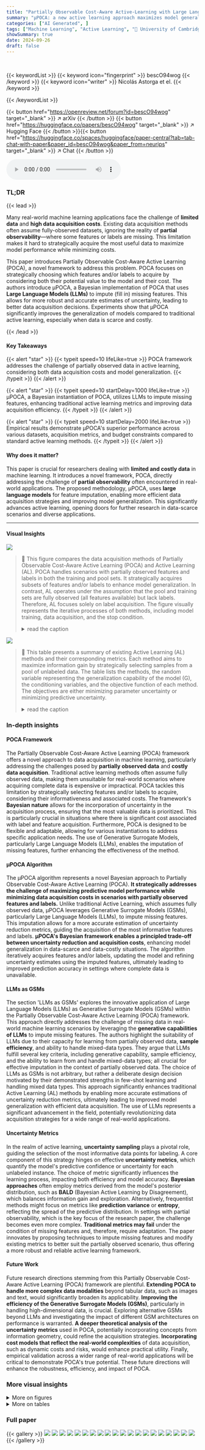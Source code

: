```yaml
---
title: "Partially Observable Cost-Aware Active-Learning with Large Language Models"
summary: "µPOCA: a new active learning approach maximizes model generalization using strategically acquired labels/features in data-scarce, costly scenarios with partial observability, leveraging LLMs for effic..."
categories: ["AI Generated", ]
tags: ["Machine Learning", "Active Learning", "🏢 University of Cambridge",]
showSummary: true
date: 2024-09-26
draft: false
---
```


<br>

{{< keywordList >}}
{{< keyword icon="fingerprint" >}} bescO94wog {{< /keyword >}}
{{< keyword icon="writer" >}} Nicolás Astorga et el. {{< /keyword >}}
 
{{< /keywordList >}}

{{< button href="https://openreview.net/forum?id=bescO94wog" target="_blank" >}}
↗ arXiv
{{< /button >}}
{{< button href="https://huggingface.co/papers/bescO94wog" target="_blank" >}}
↗ Hugging Face
{{< /button >}}{{< button href="https://huggingface.co/spaces/huggingface/paper-central?tab=tab-chat-with-paper&paper_id=bescO94wog&paper_from=neurips" target="_blank" >}}
↗ Chat
{{< /button >}}




<audio controls>
    <source src="https://ai-paper-reviewer.com/bescO94wog/podcast.wav" type="audio/wav">
    Your browser does not support the audio element.
</audio>


### TL;DR


{{< lead >}}

Many real-world machine learning applications face the challenge of **limited data** and **high data acquisition costs**. Existing data acquisition methods often assume fully-observed datasets, ignoring the reality of **partial observability**—where some features or labels are missing. This limitation makes it hard to strategically acquire the most useful data to maximize model performance while minimizing costs.

This paper introduces Partially Observable Cost-Aware Active Learning (POCA), a novel framework to address this problem.  POCA focuses on strategically choosing which features and/or labels to acquire by considering both their potential value to the model and their cost.  The authors introduce µPOCA, a Bayesian implementation of POCA that uses **Large Language Models (LLMs)** to impute (fill in) missing features.  This allows for more robust and accurate estimates of uncertainty, leading to better data acquisition decisions.  Experiments show that µPOCA significantly improves the generalization of models compared to traditional active learning, especially when data is scarce and costly.

{{< /lead >}}


#### Key Takeaways

{{< alert "star" >}}
{{< typeit speed=10 lifeLike=true >}} POCA framework addresses the challenge of partially observed data in active learning, considering both data acquisition costs and model generalization. {{< /typeit >}}
{{< /alert >}}

{{< alert "star" >}}
{{< typeit speed=10 startDelay=1000 lifeLike=true >}} µPOCA, a Bayesian instantiation of POCA, utilizes LLMs to impute missing features, enhancing traditional active learning metrics and improving data acquisition efficiency. {{< /typeit >}}
{{< /alert >}}

{{< alert "star" >}}
{{< typeit speed=10 startDelay=2000 lifeLike=true >}} Empirical results demonstrate µPOCA's superior performance across various datasets, acquisition metrics, and budget constraints compared to standard active learning methods. {{< /typeit >}}
{{< /alert >}}

#### Why does it matter?
This paper is crucial for researchers dealing with **limited and costly data** in machine learning.  It introduces a novel framework, POCA, directly addressing the challenge of **partial observability** often encountered in real-world applications. The proposed methodology, µPOCA, uses **large language models** for feature imputation, enabling more efficient data acquisition strategies and improving model generalization. This significantly advances active learning, opening doors for further research in data-scarce scenarios and diverse applications.

------
#### Visual Insights



![](https://ai-paper-reviewer.com/bescO94wog/figures_1_1.jpg)

> 🔼 This figure compares the data acquisition methods of Partially Observable Cost-Aware Active Learning (POCA) and Active Learning (AL).  POCA handles scenarios with partially observed features and labels in both the training and pool sets. It strategically acquires subsets of features and/or labels to enhance model generalization. In contrast, AL operates under the assumption that the pool and training sets are fully observed (all features available) but lack labels. Therefore, AL focuses solely on label acquisition.  The figure visually represents the iterative processes of both methods, including model training, data acquisition, and the stop condition.
> <details>
> <summary>read the caption</summary>
> Figure 1: Overview of data acquisition methods. POCA acquires features and/or labels from a partially-observed pool incorporating them into a partially-observed training set. In contrast, AL targets label acquisition assuming a fully-observed pool set and training set.
> </details>





![](https://ai-paper-reviewer.com/bescO94wog/tables_4_1.jpg)

> 🔼 This table presents a summary of existing Active Learning (AL) methods and their corresponding metrics.  Each method aims to maximize information gain by strategically selecting samples from a pool of unlabeled data. The table lists the methods, the random variable representing the generalization capability of the model (G), the conditioning variables, and the objective function of each method. The objectives are either minimizing parameter uncertainty or minimizing predictive uncertainty.
> <details>
> <summary>read the caption</summary>
> Table 1: AL metrics with form of I(G, Y| ).
> </details>





### In-depth insights


#### POCA Framework
The Partially Observable Cost-Aware Active Learning (POCA) framework offers a novel approach to data acquisition in machine learning, particularly addressing the challenges posed by **partially observed data** and **costly data acquisition**.  Traditional active learning methods often assume fully observed data, making them unsuitable for real-world scenarios where acquiring complete data is expensive or impractical. POCA tackles this limitation by strategically selecting features and/or labels to acquire, considering their informativeness and associated costs.  The framework's **Bayesian nature** allows for the incorporation of uncertainty in the acquisition process, ensuring that the most valuable data is prioritized. This is particularly crucial in situations where there is significant cost associated with label and feature acquisition. Furthermore, POCA is designed to be flexible and adaptable, allowing for various instantiations to address specific application needs. The use of Generative Surrogate Models, particularly Large Language Models (LLMs), enables the imputation of missing features, further enhancing the effectiveness of the method.

#### µPOCA Algorithm
The µPOCA algorithm represents a novel Bayesian approach to Partially Observable Cost-Aware Active Learning (POCA).  **It strategically addresses the challenge of maximizing predictive model performance while minimizing data acquisition costs in scenarios with partially observed features and labels.** Unlike traditional Active Learning, which assumes fully observed data, µPOCA leverages Generative Surrogate Models (GSMs), particularly Large Language Models (LLMs), to impute missing features. This imputation allows for a more accurate estimation of uncertainty reduction metrics, guiding the acquisition of the most informative features and labels.  **µPOCA's Bayesian framework enables a principled trade-off between uncertainty reduction and acquisition costs**, enhancing model generalization in data-scarce and data-costly situations. The algorithm iteratively acquires features and/or labels, updating the model and refining uncertainty estimates using the imputed features, ultimately leading to improved prediction accuracy in settings where complete data is unavailable.

#### LLMs as GSMs
The section 'LLMs as GSMs' explores the innovative application of Large Language Models (LLMs) as Generative Surrogate Models (GSMs) within the Partially Observable Cost-Aware Active Learning (POCA) framework.  This approach directly addresses the challenge of missing data in real-world machine learning scenarios by leveraging the **generative capabilities of LLMs** to impute missing features.  The authors highlight the suitability of LLMs due to their capacity for learning from partially observed data, **sample efficiency**, and ability to handle mixed-data types.  They argue that LLMs fulfill several key criteria, including generative capability, sample efficiency, and the ability to learn from and handle mixed-data types; all crucial for effective imputation in the context of partially observed data.  The choice of LLMs as GSMs is not arbitrary, but rather a deliberate design decision motivated by their demonstrated strengths in few-shot learning and handling mixed data types.  This approach significantly enhances traditional Active Learning (AL) methods by enabling more accurate estimations of uncertainty reduction metrics, ultimately leading to improved model generalization with efficient data acquisition.  The use of LLMs represents a significant advancement in the field, potentially revolutionizing data acquisition strategies for a wide range of real-world applications.

#### Uncertainty Metrics
In the realm of active learning, **uncertainty sampling** plays a pivotal role, guiding the selection of the most informative data points for labeling.  A core component of this strategy hinges on effective **uncertainty metrics**, which quantify the model's predictive confidence or uncertainty for each unlabeled instance.  The choice of metric significantly influences the learning process, impacting both efficiency and model accuracy.  **Bayesian approaches** often employ metrics derived from the model's posterior distribution, such as **BALD** (Bayesian Active Learning by Disagreement), which balances information gain and exploration.   Alternatively, frequentist methods might focus on metrics like **prediction variance** or **entropy**, reflecting the spread of the predictive distribution.  In settings with partial observability, which is the key focus of the research paper, the challenge becomes even more complex.  **Traditional metrics may fail** under the condition of missing features and, therefore, require adaptation.  The paper innovates by proposing techniques to impute missing features and modify existing metrics to better suit the partially observed scenario, thus offering a more robust and reliable active learning framework.

#### Future Work
Future research directions stemming from this Partially Observable Cost-Aware Active Learning (POCA) framework are plentiful.  **Extending POCA to handle more complex data modalities** beyond tabular data, such as images and text, would significantly broaden its applicability.  **Improving the efficiency of the Generative Surrogate Models (GSMs)**, particularly in handling high-dimensional data, is crucial. Exploring alternative GSMs beyond LLMs and investigating the impact of different GSM architectures on performance is warranted.  **A deeper theoretical analysis of the uncertainty metrics** used in POCA, potentially incorporating concepts from information geometry, could refine the acquisition strategies.  **Incorporating cost models that reflect the real-world complexities** of data acquisition, such as dynamic costs and risks, would enhance practical utility.  Finally, empirical validation across a wider range of real-world applications will be critical to demonstrate POCA's true potential.  These future directions will enhance the robustness, efficiency, and impact of POCA.


### More visual insights

<details>
<summary>More on figures
</summary>


![](https://ai-paper-reviewer.com/bescO94wog/figures_4_1.jpg)

> 🔼 This figure compares two data acquisition methods: Partially Observable Cost-Aware Active Learning (POCA) and Active Learning (AL).  POCA addresses scenarios where the training data has partially observed features and/or labels. It strategically acquires additional features and/or labels from a pool of partially observed data points to improve model generalization. In contrast, AL assumes that the pool set is fully observed in terms of features; only labels are missing. It focuses on selecting the most informative data points from the pool set to label and add to the training data.
> <details>
> <summary>read the caption</summary>
> Figure 1: Overview of data acquisition methods. POCA acquires features and/or labels from a partially-observed pool incorporating them into a partially-observed training set. In contrast, AL targets label acquisition assuming a fully-observed pool set and training set.
> </details>



![](https://ai-paper-reviewer.com/bescO94wog/figures_7_1.jpg)

> 🔼 This figure displays the results of experiments comparing the performance of Partially Observable Expected Information Gain (PO-EIG) and Partially Observable Expected Predictive Information Gain (PO-EPIG) against their fully observed counterparts (EIG and EPIG respectively) across multiple datasets.  The results demonstrate that PO-EIG and PO-EPIG either outperform or perform comparably to their fully-observed counterparts, indicating the effectiveness of the proposed methods in scenarios with partially observed data.
> <details>
> <summary>read the caption</summary>
> Figure 3: PO-EIG and PO-EPIG computed across diverse datasets - showing they either outperform or match their fully observed counterpart in terms of predictive performance
> </details>



![](https://ai-paper-reviewer.com/bescO94wog/figures_8_1.jpg)

> 🔼 The figure displays the performance of Partially Observable Expected Information Gain (PO-EIG) and Partially Observable Expected Predictive Information Gain (PO-EPIG) active learning metrics against their fully observed counterparts (EIG and EPIG) across multiple datasets.  The results illustrate that the partially observable metrics either outperform or achieve comparable performance to the fully observed metrics, indicating their effectiveness in scenarios with partially observed data. Each subplot represents a different dataset, showing test accuracy over a range of acquired instances.
> <details>
> <summary>read the caption</summary>
> Figure 3: PO-EIG and PO-EPIG computed across diverse datasets - showing they either outperform or match their fully observed counterpart in terms of predictive performance
> </details>



![](https://ai-paper-reviewer.com/bescO94wog/figures_9_1.jpg)

> 🔼 This figure shows the results of an experiment evaluating the performance of different feature acquisition strategies under various cost constraints.  The left panel shows test accuracy plotted against the number of instances acquired, comparing four methods: PO-EIG with 20%, 60%, and 100% feature acquisition, and EIG with 100% feature acquisition. The middle panel illustrates the relationship between test accuracy and the budget spent (excluding label costs) for the same four acquisition methods.  Finally, the right panel displays test accuracy as a function of the budget allocated, this time considering varying label costs and a fixed total budget. Each panel provides a visual comparison of how different feature acquisition strategies perform under different cost scenarios, offering insights into the tradeoffs between maximizing accuracy and controlling data acquisition costs.
> <details>
> <summary>read the caption</summary>
> Figure 6: Left: Accuracy vs. number of instances acquired. Middle: Accuracy vs. budget without considering label costs. Right: Accuracy vs. budget with varying label costs.
> </details>



![](https://ai-paper-reviewer.com/bescO94wog/figures_9_2.jpg)

> 🔼 This figure compares the performance of Partially Observable Expected Information Gain (PO-EIG) and Partially Observable Expected Predictive Information Gain (PO-EPIG) against their fully observed counterparts (EIG and EPIG) across six different datasets. The results demonstrate that PO-EIG and PO-EPIG either outperform or achieve comparable performance to the traditional EIG and EPIG methods in terms of test accuracy, showcasing their effectiveness in partially observed scenarios.
> <details>
> <summary>read the caption</summary>
> Figure 3: PO-EIG and PO-EPIG computed across diverse datasets - showing they either outperform or match their fully observed counterpart in terms of predictive performance
> </details>



![](https://ai-paper-reviewer.com/bescO94wog/figures_22_1.jpg)

> 🔼 This figure demonstrates the process of computing the PO-metrics using Monte Carlo (MC) sampling.  It shows how the model handles partially observed data by first conditioning on the observed features (x<sub>o</sub>) and a subset of the unobserved features (x<sub>j</sub>). Then it marginalizes over the remaining unobserved features (x<sub>j'</sub>) to get the final estimation of the PO-metric µ<sub>φ</sub>(x<sub>o</sub>).  The figure highlights the steps involved in this process, illustrating how the MC samples are used to approximate the expected uncertainty reduction.
> <details>
> <summary>read the caption</summary>
> Figure 8: Illustrative diagram demonstrating the application of conditioning and marginalization techniques in the estimation of PO-metrics for an arbitrary instance.
> </details>



![](https://ai-paper-reviewer.com/bescO94wog/figures_27_1.jpg)

> 🔼 This figure illustrates the core difference between Partially Observable Cost-Aware Active Learning (POCA) and traditional Active Learning (AL).  POCA handles scenarios where the data is partially observed (some features or labels are missing), strategically acquiring additional features and/or labels to improve the model.  In contrast, AL operates under the assumption of fully observed features, focusing solely on acquiring additional labels.
> <details>
> <summary>read the caption</summary>
> Figure 1: Overview of data acquisition methods. POCA acquires features and/or labels from a partially-observed pool incorporating them into a partially-observed training set. In contrast, AL targets label acquisition assuming a fully-observed pool set and training set.
> </details>



![](https://ai-paper-reviewer.com/bescO94wog/figures_27_2.jpg)

> 🔼 This figure illustrates Scenario 2, where traditional active learning metrics can be applied. In this scenario, conventional imputation methods are used.  The results for this scenario are shown in Figure 12 when all features are acquired for the Active Learning metric.  As discussed in the main paper, deterministic imputation does not allow for the acquisition of a subset of features, which is illustrated in Figure 11.
> <details>
> <summary>read the caption</summary>
> Figure 10: Scenario 2. 
> </details>



![](https://ai-paper-reviewer.com/bescO94wog/figures_27_3.jpg)

> 🔼 This figure illustrates the advantages of µPOCA over traditional active learning (AL) methods in feature selection, particularly in scenarios with partial observability.  µPOCA uses generative imputation to estimate the distributions of unobserved features (X2 and X3) while AL uses deterministic methods resulting in a single value. By modeling the uncertainty of these features, µPOCA can identify which features are most relevant and the areas of the feature space where the uncertainty is high, thus making more informed decisions on which features and labels to acquire.  In contrast, AL fails to capture the variability of the unobserved features and therefore cannot identify those features which reduce uncertainty and improve model performance.
> <details>
> <summary>read the caption</summary>
> Figure 11: µPOCA in feature selection. With estimates of X2 and X3, µPOCA can identify the relevant feature (X2) and the relevant region. In contrast, AL metrics might use deterministic imputation (green), which does not reveal feature relevance or area of importance under partial observability. This is because a point estimate cannot explore the X2, X3 and how their variability affects the outcome.
> </details>



![](https://ai-paper-reviewer.com/bescO94wog/figures_28_1.jpg)

> 🔼 This figure compares the performance of Vanilla AL metrics, µPOCA metrics (the proposed method), and an oracle baseline across five different datasets (Magic, Adult, Banking, Cardio, and Housing).  The x-axis represents the number of instances acquired, while the y-axis shows the test accuracy.  The shaded regions represent 95% confidence intervals.  The figure demonstrates that µPOCA generally outperforms or matches the performance of Vanilla AL metrics, particularly in datasets with complex feature interdependencies and noise.
> <details>
> <summary>read the caption</summary>
> Figure 12: Pool set.
> </details>



![](https://ai-paper-reviewer.com/bescO94wog/figures_28_2.jpg)

> 🔼 This figure compares the performance of the proposed Partially Observable Expected Information Gain (PO-EIG) and Partially Observable Expected Predictive Information Gain (PO-EPIG) metrics with their fully observed counterparts (EIG and EPIG) across five different datasets.  The results show that PO-EIG and PO-EPIG either significantly outperform or perform comparably to the traditional methods across the different datasets, demonstrating their effectiveness in partially observed settings.  The number of instances acquired is shown on the x-axis and the test accuracy is shown on the y-axis.
> <details>
> <summary>read the caption</summary>
> Figure 3: PO-EIG and PO-EPIG computed across diverse datasets - showing they either outperform or match their fully observed counterpart in terms of predictive performance.
> </details>



![](https://ai-paper-reviewer.com/bescO94wog/figures_29_1.jpg)

> 🔼 This figure compares the performance of Partially Observable Expected Information Gain (PO-EIG) and Partially Observable Expected Predictive Information Gain (PO-EPIG) against their fully observed counterparts (BALD and EPIG) across five different datasets.  The results show that PO-EIG and PO-EPIG either outperform or perform comparably to their fully observed counterparts, indicating the effectiveness of the proposed methods even in scenarios with partially observed data. The x-axis shows the number of instances acquired, while the y-axis displays the test accuracy.
> <details>
> <summary>read the caption</summary>
> Figure 3: PO-EIG and PO-EPIG computed across diverse datasets - showing they either outperform or match their fully observed counterpart in terms of predictive performance
> </details>



![](https://ai-paper-reviewer.com/bescO94wog/figures_30_1.jpg)

> 🔼 This figure empirically validates that PO-EIG is always equal to or greater than BALD, consistent with the theoretical insights (Eq. (7)). It also illustrates the gap between PO-EIG and BALD under varying correlations between X2,3 and Y.  The gap diminishes towards the acquisition’s end in low correlation scenarios, aligning with Corollary 1.  In high correlation scenarios, the gap is larger, indicating that unobserved features significantly impact generalization when strongly correlated with the target variable.
> <details>
> <summary>read the caption</summary>
> Figure 5: Comparing PO-EIG and BALD.
> </details>



![](https://ai-paper-reviewer.com/bescO94wog/figures_30_2.jpg)

> 🔼 This figure compares the performance of Partially Observable Expected Information Gain (PO-EIG) and Partially Observable Expected Predictive Information Gain (PO-EPIG) against their fully observed counterparts (EIG and EPIG) and random selection across multiple datasets.  The results demonstrate that PO-EIG and PO-EPIG either outperform or achieve comparable performance to their fully observed counterparts, highlighting the effectiveness of the proposed methods in scenarios with partially observed data. The datasets used exhibit diverse characteristics, ensuring robustness of the results.
> <details>
> <summary>read the caption</summary>
> Figure 3: PO-EIG and PO-EPIG computed across diverse datasets - showing they either outperform or match their fully observed counterpart in terms of predictive performance.
> </details>



![](https://ai-paper-reviewer.com/bescO94wog/figures_31_1.jpg)

> 🔼 This figure displays a comparison of uncertainty reduction between PO-EIG and BALD (EIG) at iteration 50 of training, using seed zero.  The plots show that PO-EIG consistently achieves equal or greater uncertainty reduction than EIG across different datasets. This empirically validates Corollary 1 and supports the assumption made in Proposition 1, indicating that acquiring both labels and features leads to greater uncertainty reduction than acquiring only labels.
> <details>
> <summary>read the caption</summary>
> Figure 16: PO-EIG vs BALD metrics on various scenarios at iteration 50.
> </details>



</details>




<details>
<summary>More on tables
</summary>


![](https://ai-paper-reviewer.com/bescO94wog/tables_5_1.jpg)
> 🔼 This table lists several real-world applications where the Partially Observable Cost-Aware Active Learning (POCA) framework can be applied.  For each application domain (e.g., Customer Churn, Healthcare Diagnostics), the table specifies the partially observable features, the labels or the machine learning task performed, the features that could be acquired (with their associated costs), and relevant references to studies illustrating similar problems or approaches.
> <details>
> <summary>read the caption</summary>
> Table 2: Real-world use-cases of POCA. We outline real-world scenarios where the POCA framework can have an impact. For each problem domain, we describe partially observable features, labels, and the underlying predictive task. We categorize references into three types: A) where active learning is employed, B) where predictive modelling is performed in the presence of partially observed features, and C) active learning is applied to partially observed settings (with data pre-processing to handle missing features). The symbol stands for acquisition costs.
> </details>

![](https://ai-paper-reviewer.com/bescO94wog/tables_18_1.jpg)
> 🔼 This table presents several real-world applications where the Partially Observable Cost-Aware Active Learning (POCA) framework could be beneficial. For each application, it lists the problem setting, the observable and acquirable features, the possible labels or machine learning tasks, and relevant references. The table categorizes the references based on whether active learning was used, predictive modeling was done with partially observed features, or active learning was applied to partially observed settings after pre-processing to address missing features.
> <details>
> <summary>read the caption</summary>
> Table 2: Real-world use-cases of POCA. We outline real-world scenarios where the POCA framework can have an impact. For each problem domain, we describe partially observable features, labels, and the underlying predictive task. We categorize references into three types: A) where active learning is employed, B) where predictive modelling is performed in the presence of partially observed features, and C) active learning is applied to partially observed settings (with data pre-processing to handle missing features). The symbol  stands for acquisition costs.
> </details>

![](https://ai-paper-reviewer.com/bescO94wog/tables_23_1.jpg)
> 🔼 This table shows several real-world applications where the proposed Partially Observable Cost-Aware Active Learning (POCA) framework can be applied.  For each application domain (customer churn, marketing, finance, healthcare, manufacturing, e-commerce, and environmental monitoring), the table specifies the partially observable features and labels, the machine learning task involved, and the types of features that can be acquired. It also categorizes relevant prior work into three types (A, B, and C), each type representing an approach to active learning applied under various data observability conditions.
> <details>
> <summary>read the caption</summary>
> Table 2: Real-world use-cases of POCA. We outline real-world scenarios where the POCA framework can have an impact. For each problem domain, we describe partially observable features, labels, and the underlying predictive task. We categorize references into three types: A) where active learning is employed, B) where predictive modelling is performed in the presence of partially observed features, and C) active learning is applied to partially observed settings (with data pre-processing to handle missing features). The symbol  stands for acquisition costs.
> </details>

![](https://ai-paper-reviewer.com/bescO94wog/tables_26_1.jpg)
> 🔼 This table presents real-world examples where the Partially Observable Cost-Aware Active Learning (POCA) framework is applicable. For each domain (customer churn, marketing, finance, healthcare, manufacturing, e-commerce, environmental monitoring), the table lists the partially observable features, acquirable features, possible labels or machine learning tasks, and relevant references. The references are categorized into three types: A) active learning is employed; B) predictive modeling with partially observed features; C) active learning is applied to partially observed data with pre-processing. Acquisition costs are also indicated.
> <details>
> <summary>read the caption</summary>
> Table 2: Real-world use-cases of POCA. We outline real-world scenarios where the POCA framework can have an impact. For each problem domain, we describe partially observable features, labels, and the underlying predictive task. We categorize references into three types: A) where active learning is employed, B) where predictive modelling is performed in the presence of partially observed features, and C) active learning is applied to partially observed settings (with data pre-processing to handle missing features). The symbol  stands for acquisition costs.
> </details>

</details>




### Full paper

{{< gallery >}}
<img src="https://ai-paper-reviewer.com/bescO94wog/1.png" class="grid-w50 md:grid-w33 xl:grid-w25" />
<img src="https://ai-paper-reviewer.com/bescO94wog/2.png" class="grid-w50 md:grid-w33 xl:grid-w25" />
<img src="https://ai-paper-reviewer.com/bescO94wog/3.png" class="grid-w50 md:grid-w33 xl:grid-w25" />
<img src="https://ai-paper-reviewer.com/bescO94wog/4.png" class="grid-w50 md:grid-w33 xl:grid-w25" />
<img src="https://ai-paper-reviewer.com/bescO94wog/5.png" class="grid-w50 md:grid-w33 xl:grid-w25" />
<img src="https://ai-paper-reviewer.com/bescO94wog/6.png" class="grid-w50 md:grid-w33 xl:grid-w25" />
<img src="https://ai-paper-reviewer.com/bescO94wog/7.png" class="grid-w50 md:grid-w33 xl:grid-w25" />
<img src="https://ai-paper-reviewer.com/bescO94wog/8.png" class="grid-w50 md:grid-w33 xl:grid-w25" />
<img src="https://ai-paper-reviewer.com/bescO94wog/9.png" class="grid-w50 md:grid-w33 xl:grid-w25" />
<img src="https://ai-paper-reviewer.com/bescO94wog/10.png" class="grid-w50 md:grid-w33 xl:grid-w25" />
<img src="https://ai-paper-reviewer.com/bescO94wog/11.png" class="grid-w50 md:grid-w33 xl:grid-w25" />
<img src="https://ai-paper-reviewer.com/bescO94wog/12.png" class="grid-w50 md:grid-w33 xl:grid-w25" />
<img src="https://ai-paper-reviewer.com/bescO94wog/13.png" class="grid-w50 md:grid-w33 xl:grid-w25" />
<img src="https://ai-paper-reviewer.com/bescO94wog/14.png" class="grid-w50 md:grid-w33 xl:grid-w25" />
<img src="https://ai-paper-reviewer.com/bescO94wog/15.png" class="grid-w50 md:grid-w33 xl:grid-w25" />
<img src="https://ai-paper-reviewer.com/bescO94wog/16.png" class="grid-w50 md:grid-w33 xl:grid-w25" />
<img src="https://ai-paper-reviewer.com/bescO94wog/17.png" class="grid-w50 md:grid-w33 xl:grid-w25" />
<img src="https://ai-paper-reviewer.com/bescO94wog/18.png" class="grid-w50 md:grid-w33 xl:grid-w25" />
<img src="https://ai-paper-reviewer.com/bescO94wog/19.png" class="grid-w50 md:grid-w33 xl:grid-w25" />
<img src="https://ai-paper-reviewer.com/bescO94wog/20.png" class="grid-w50 md:grid-w33 xl:grid-w25" />
{{< /gallery >}}